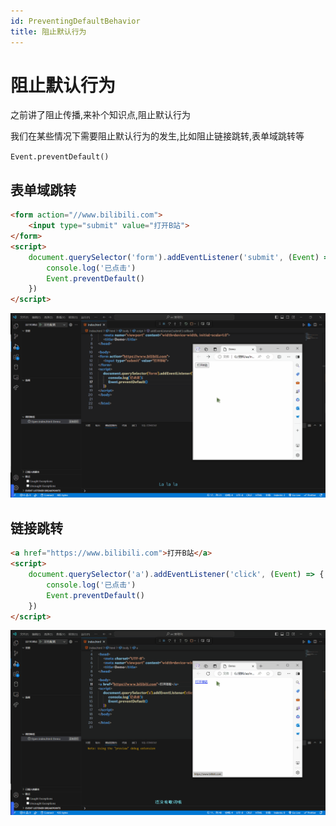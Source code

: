 ```yaml
---
id: PreventingDefaultBehavior
title: 阻止默认行为
---
```


# 阻止默认行为

之前讲了阻止传播,来补个知识点,阻止默认行为

我们在某些情况下需要阻止默认行为的发生,比如阻止链接跳转,表单域跳转等

`Event.preventDefault()`

## 表单域跳转

```html showLineNumbers
<form action="//www.bilibili.com">
    <input type="submit" value="打开B站">
</form>
<script>
    document.querySelector('form').addEventListener('submit', (Event) => {
        console.log('已点击')
        Event.preventDefault()
    })
</script>
```

![19a2b5f5a9e76025d9bd4c99e46e0754ba8c3fdc](Assets/19a2b5f5a9e76025d9bd4c99e46e0754ba8c3fdc.gif)

## 链接跳转

```html showLineNumbers
<a href="https://www.bilibili.com">打开B站</a>
<script>
    document.querySelector('a').addEventListener('click', (Event) => {
        console.log('已点击')
        Event.preventDefault()
    })
</script>
```

![c0f8d8ba3a727410ba0e73cfb64229f39e884a18](Assets/c0f8d8ba3a727410ba0e73cfb64229f39e884a18.gif)
